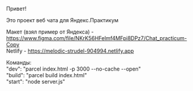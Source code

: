 Привет! 

Это проект веб чата для Яндекс.Практикум

Макет (взял пример от Яндекса) - https://www.figma.com/file/NKrK56HFelmf4MFpi8DPz7/Chat_practicum-Copy  
Netlify - https://melodic-strudel-904994.netlify.app

Команды:  
    "dev": "parcel index.html -p 3000 --no-cache --open"  
    "build": "parcel build index.html"  
    "start": "node server.js"
